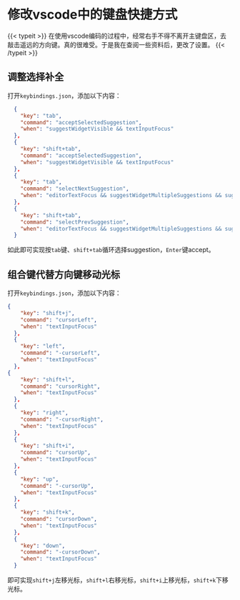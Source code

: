 # 修改vscode中的键盘快捷方式


<!--more-->

{{< typeit >}}
在使用vscode编码的过程中，经常右手不得不离开主键盘区，去敲击遥远的方向键。真的很难受。于是我在查阅一些资料后，更改了设置。
{{< /typeit >}}

## 调整选择补全

打开`keybindings.json`，添加以下内容：

```json
  {
    "key": "tab",
    "command": "acceptSelectedSuggestion",
    "when": "suggestWidgetVisible && textInputFocus"
  },
  {
    "key": "shift+tab",
    "command": "acceptSelectedSuggestion",
    "when": "suggestWidgetVisible && textInputFocus"
  },
  {
    "key": "tab",
    "command": "selectNextSuggestion",
    "when": "editorTextFocus && suggestWidgetMultipleSuggestions && suggestWidgetVisible"
  },
  {
    "key": "shift+tab",
    "command": "selectPrevSuggestion",
    "when": "editorTextFocus && suggestWidgetMultipleSuggestions && suggestWidgetVisible"
  }
```

如此即可实现按`tab`键、`shift+tab`循环选择suggestion，`Enter`键accept。

## 组合键代替方向键移动光标

打开`keybindings.json`，添加以下内容：

```json
{
    "key": "shift+j",
    "command": "cursorLeft",
    "when": "textInputFocus"
  },
  {
    "key": "left",
    "command": "-cursorLeft",
    "when": "textInputFocus"
  },
{
    "key": "shift+l",
    "command": "cursorRight",
    "when": "textInputFocus"
  },
  {
    "key": "right",
    "command": "-cursorRight",
    "when": "textInputFocus"
  },
  {
    "key": "shift+i",
    "command": "cursorUp",
    "when": "textInputFocus"
  },
  {
    "key": "up",
    "command": "-cursorUp",
    "when": "textInputFocus"
  },
  {
    "key": "shift+k",
    "command": "cursorDown",
    "when": "textInputFocus"
  },
  {
    "key": "down",
    "command": "-cursorDown",
    "when": "textInputFocus"
  }
```

即可实现`shift+j`左移光标，`shift+l`右移光标，`shift+i`上移光标，`shift+k`下移光标。
